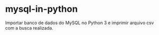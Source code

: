 # mysql-in-python
Importar banco de dados do MySQL no Python 3 e imprimir arquivo csv com a busca realizada.
